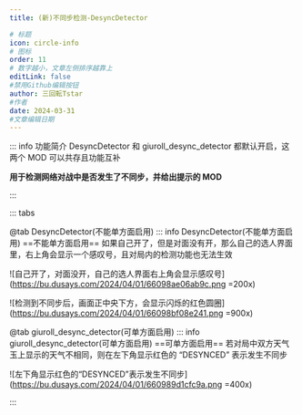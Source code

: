 ```yaml
---
title: (新)不同步检测-DesyncDetector

# 标题
icon: circle-info
# 图标
order: 11
# 数字越小，文章左侧排序越靠上
editLink: false
#禁用Github编辑按钮
author: 三回転Tstar
#作者
date: 2024-03-31
#文章编辑日期
---
```


::: info 功能简介
DesyncDetector 和 giuroll_desync_detector 都默认开启，这两个 MOD 可以共存且功能互补

**用于检测网络对战中是否发生了不同步，并给出提示的 MOD**

:::

::: tabs 

@tab DesyncDetector(不能单方面启用)
::: info DesyncDetector(不能单方面启用)
==不能单方面启用==
如果自己开了，但是对面没有开，那么自己的选人界面里，右上角会显示一个感叹号，且对局内的检测功能也无法生效

![自己开了，对面没开，自己的选人界面右上角会显示感叹号](https://bu.dusays.com/2024/04/01/66098ae06ab9c.png =200x)


![检测到不同步后，画面正中央下方，会显示闪烁的红色圆圈](https://bu.dusays.com/2024/04/01/66098bf08e241.png =900x)



@tab giuroll_desync_detector(可单方面启用)
::: info giuroll_desync_detector(可单方面启用)
==可单方面启用==
若对局中双方天气玉上显示的天气不相同，则在左下角显示红色的 “DESYNCED” 表示发生不同步

![左下角显示红色的“DESYNCED”表示发生不同步](https://bu.dusays.com/2024/04/01/660989d1cfc9a.png =400x)

:::




